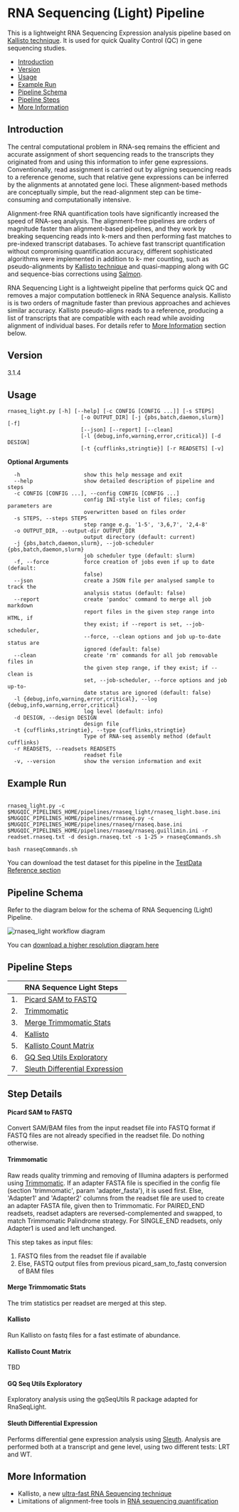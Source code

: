 RNA Sequencing (Light) Pipeline 
================================

This is a lightweight RNA Sequencing Expression analysis pipeline based
on [Kallisto technique][Kallisto_id]. It is
used for quick Quality Control (QC) in gene sequencing studies.

* [Introduction](#introduction)
* [Version](#version)
* [Usage](#usage)
* [Example Run](#example-run)
* [Pipeline Schema](#pipeline-schema)
* [Pipeline Steps](#pipeline-steps)
* [More Information](#more-info)

Introduction
------------

The central computational problem in RNA-seq remains the efficient and accurate assignment of short sequencing reads to the transcripts they originated from and using this information to infer gene expressions. Conventionally, read assignment is carried out by aligning sequencing reads to a reference genome, such that relative gene expressions can be inferred by the alignments at annotated gene loci. These alignment-based methods are conceptually simple, but the read-alignment step can be time-consuming and computationally intensive.

Alignment-free RNA quantification tools have significantly increased the speed of RNA-seq analysis. The alignment-free pipelines are orders of magnitude faster than alignment-based pipelines, and they work by breaking sequencing reads into k-mers and then performing fast matches to pre-indexed transcript databases. To achieve fast transcript quantification without compromising quantification accuracy, different sophisticated algorithms were implemented in addition to k- mer counting, such as pseudo-alignments by [Kallisto technique][Kallisto_id] and quasi-mapping along with GC and sequence-bias corrections using [Salmon][Salmon_id].

RNA Sequencing Light is a lightweight pipeline that performs quick QC and removes a major computation bottleneck in RNA Sequence analysis. Kallisto is is two orders of magnitude faster than previous approaches and achieves similar accuracy. Kallisto pseudo-aligns reads to a reference, producing a list of transcripts that are compatible with each read while avoiding alignment of individual bases. For details refer to [More Information](#more-info) section below.

Version
-------

3.1.4

Usage
-----
```
rnaseq_light.py [-h] [--help] [-c CONFIG [CONFIG ...]] [-s STEPS]
                       [-o OUTPUT_DIR] [-j {pbs,batch,daemon,slurm}] [-f]
                       [--json] [--report] [--clean]
                       [-l {debug,info,warning,error,critical}] [-d DESIGN]
                       [-t {cufflinks,stringtie}] [-r READSETS] [-v]
```

**Optional Arguments**

```
  -h                    show this help message and exit
  --help                show detailed description of pipeline and steps
  -c CONFIG [CONFIG ...], --config CONFIG [CONFIG ...]
                        config INI-style list of files; config parameters are
                        overwritten based on files order
  -s STEPS, --steps STEPS
                        step range e.g. '1-5', '3,6,7', '2,4-8'
  -o OUTPUT_DIR, --output-dir OUTPUT_DIR
                        output directory (default: current)
  -j {pbs,batch,daemon,slurm}, --job-scheduler {pbs,batch,daemon,slurm}
                        job scheduler type (default: slurm)
  -f, --force           force creation of jobs even if up to date (default:
                        false)
  --json                create a JSON file per analysed sample to track the
                        analysis status (default: false)
  --report              create 'pandoc' command to merge all job markdown
                        report files in the given step range into HTML, if
                        they exist; if --report is set, --job-scheduler,
                        --force, --clean options and job up-to-date status are
                        ignored (default: false)
  --clean               create 'rm' commands for all job removable files in
                        the given step range, if they exist; if --clean is
                        set, --job-scheduler, --force options and job up-to-
                        date status are ignored (default: false)
  -l {debug,info,warning,error,critical}, --log {debug,info,warning,error,critical}
                        log level (default: info)
  -d DESIGN, --design DESIGN
                        design file
  -t {cufflinks,stringtie}, --type {cufflinks,stringtie}
                        Type of RNA-seq assembly method (default cufflinks)
  -r READSETS, --readsets READSETS
                        readset file
  -v, --version         show the version information and exit

```

Example Run
-----------

```

rnaseq_light.py -c $MUGQIC_PIPELINES_HOME/pipelines/rnaseq_light/rnaseq_light.base.ini $MUGQIC_PIPELINES_HOME/pipelines/rrnaseq.py -c $MUGQIC_PIPELINES_HOME/pipelines/rnaseq/rnaseq.base.ini $MUGQIC_PIPELINES_HOME/pipelines/rnaseq/rnaseq.guillimin.ini -r readset.rnaseq.txt -d design.rnaseq.txt -s 1-25 > rnaseqCommands.sh

bash rnaseqCommands.sh

```

You can download the test dataset for this pipeline in the [TestData Reference section](https://genpipes.readthedocs.io/resources/testdataset.html)

Pipeline Schema
----------------

Refer to the diagram below for the schema of RNA Sequencing (Light) Pipeline.

![rnaseq_light workflow diagram](https://bitbucket.org/mugqic/genpipes/raw/master/resources/workflows/GenPipes_rnaseq_light.resized.png)

You can [download a higher resolution diagram here](https://bitbucket.org/mugqic/genpipes/raw/master/resources/workflows/GenPipes_rnaseq_light.png)

Pipeline Steps
--------------

|    | RNA Sequence Light Steps                                          |
| -- |:----------------------------------------------------------------- |
| 1. | [Picard SAM to FASTQ](#picard-sam-to-fastq)                       |
| 2. | [Trimmomatic](#trimmomatic)                                       |
| 3. | [Merge Trimmomatic Stats](#merge-trimmomatic-stats)               |
| 4. | [Kallisto](#kallisto)                                             |
| 5. | [Kallisto Count Matrix](#kallisto-count-matrix)                   |
| 6. | [GQ Seq Utils Exploratory](#gq-seq-utils-exploratory)             |
| 7. | [Sleuth Differential Expression](#sleuth-differential-expression) |

Step Details
-------------

#### Picard SAM to FASTQ

Convert SAM/BAM files from the input readset file into FASTQ format if FASTQ files are not already specified in the readset file. Do nothing otherwise.

#### Trimmomatic 

Raw reads quality trimming and removing of Illumina adapters is performed using [Trimmomatic](http://www.usadellab.org/cms/index.php?page=trimmomatic).  If an adapter FASTA file is specified in the config file (section 'trimmomatic', param 'adapter_fasta'), it is used first. Else, 'Adapter1' and 'Adapter2' columns from the readset file are used to create an adapter FASTA file, given then to Trimmomatic. For PAIRED_END readsets, readset adapters are reversed-complemented and swapped, to match Trimmomatic Palindrome strategy. For SINGLE_END readsets, only Adapter1 is used and left unchanged.

This step takes as input files:

1. FASTQ files from the readset file if available
2. Else, FASTQ output files from previous picard_sam_to_fastq conversion of BAM files

#### Merge Trimmomatic Stats

The trim statistics per readset are merged at this step.

#### Kallisto

Run Kallisto on fastq files for a fast estimate of abundance.

#### Kallisto Count Matrix

TBD

#### GQ Seq Utils Exploratory

Exploratory analysis using the gqSeqUtils R package adapted for RnaSeqLight.


#### Sleuth Differential Expression

Performs differential gene expression analysis using [Sleuth](http://pachterlab.github.io/sleuth/).  Analysis are performed both at a transcript and gene level, using two different tests: LRT and WT. 

More Information
----------------

* Kallisto, a new [ultra-fast RNA Sequencing technique][ultra-fast-Kallisto-id]
* Limitations of alignment-free tools in [RNA sequencing quantification][limitation-Kallisto-id]

[//]: # (Following are the references of html links used in the text above.)

[Kallisto_id]: https://www.nature.com/articles/nbt.3519a
[ultra-fast-Kallisto-id]: http://nextgenseek.com/2015/05/kallisto-a-new-ultra-fast-rna-seq-quantitation-method/
[limitation-Kallisto-id]: https://www.biorxiv.org/content/biorxiv/early/2018/01/11/246967.full.pdf
[Salmon_id]: https://www.ncbi.nlm.nih.gov/pubmed/28263959

